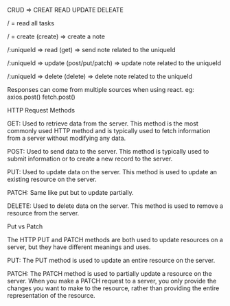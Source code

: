 CRUD => CREAT READ UPDATE DELEATE

/ = read all tasks 

/ = create (create)  => create a note 

/:uniqueId => read (get) => send note related to the uniqueId

/:uniqueId => update (post/put/patch) => update note related to the uniqueId

/:uniqueId => delete (delete) => delete note related to the uniqueId

Responses can come from multiple sources 
when using react. 
eg: 
axios.post()
fetch.post()
<!-- <form onSubmit={}></form> -->
<!-- <form action={index.js}></form> -->
HTTP Request Methods

GET: Used to retrieve data from the server. This method is the most commonly used HTTP method and is typically used to fetch information from a server without modifying any data.

POST: Used to send data to the server. This method is typically used to submit information or to create a new record to the server.

PUT: Used to update data on the server. This method is used to update an existing resource on the server.

PATCH: Same like put but to update partially.

DELETE: Used to delete data on the server. This method is used to remove a resource from the server.

Put vs Patch

The HTTP PUT and PATCH methods are both used to update resources on a server, but they have different meanings and uses.

PUT: The PUT method is used to update an entire resource on the server.

PATCH: The PATCH method is used to partially update a resource on the server. When you make a PATCH request to a server, you only provide the changes you want to make to the resource, rather than providing the entire representation of the resource.